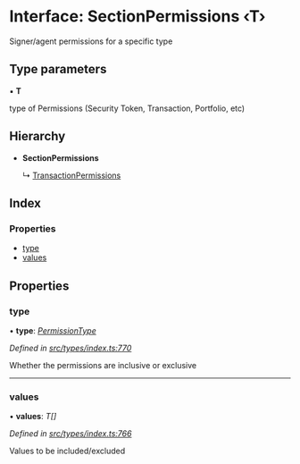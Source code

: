 # Interface: SectionPermissions ‹**T**›

Signer/agent permissions for a specific type

## Type parameters

▪ **T**

type of Permissions (Security Token, Transaction, Portfolio, etc)

## Hierarchy

* **SectionPermissions**

  ↳ [TransactionPermissions](transactionpermissions.md)

## Index

### Properties

* [type](sectionpermissions.md#type)
* [values](sectionpermissions.md#values)

## Properties

###  type

• **type**: *[PermissionType](../enums/permissiontype.md)*

*Defined in [src/types/index.ts:770](https://github.com/PolymathNetwork/polymesh-sdk/blob/959efb76/src/types/index.ts#L770)*

Whether the permissions are inclusive or exclusive

___

###  values

• **values**: *T[]*

*Defined in [src/types/index.ts:766](https://github.com/PolymathNetwork/polymesh-sdk/blob/959efb76/src/types/index.ts#L766)*

Values to be included/excluded
